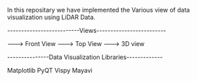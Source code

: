 In this repositary we have implemented the Various view of data visualization using LiDAR Data.

--------------------------Views-------------------------

---> Front View
---> Top View
---> 3D view

---------------Data Visualization Libraries-------------

Matplotlib
PyQT 
Vispy
Mayavi
